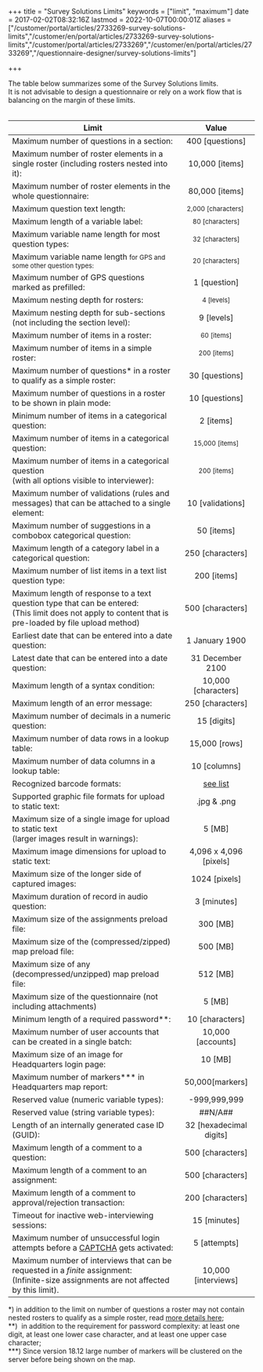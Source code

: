 ﻿+++
title = "Survey Solutions Limits"
keywords = ["limit", "maximum"]
date = 2017-02-02T08:32:16Z
lastmod = 2022-10-07T00:00:01Z
aliases = ["/customer/portal/articles/2733269-survey-solutions-limits","/customer/en/portal/articles/2733269-survey-solutions-limits","/customer/portal/articles/2733269","/customer/en/portal/articles/2733269","/questionnaire-designer/survey-solutions-limits"]

+++

The table below summarizes some of the Survey Solutions limits.  
It is not advisable to design a questionnaire or rely on a work flow that
is balancing on the margin of these limits.  
 

<table class="table table-striped ">
<thead>
<tr class="header">
<th>Limit</th>
<th style="text-align: center;">Value</th>
</tr>
</thead>
<tbody>

<tr>
<td>Maximum number of questions in a section:</td>
<td style="text-align: center;">400 [questions]</td>
</tr>
<tr>
<td>Maximum number of roster elements in a single roster (including rosters nested into it):</td>
<td style="text-align: center;">10,000 [items]</td>
</tr>
<tr>
<td>Maximum number of roster elements in the whole questionnaire:</td>
<td style="text-align: center;">80,000 [items]</td>
</tr>
<tr>
<td>Maximum question text length:</td>
<td style="text-align: center;"><span style="font-size: 13px;">2,000 [characters] </span></td>
</tr>
<tr>
<td>Maximum length of a variable label:</td>
<td style="text-align: center;"><span style="font-size: 13px;">80 [characters]</span></td>
</tr>
<tr>
<td>Maximum variable name length for most question types:</td>
<td style="text-align: center;"><span style="font-size: 13px;">32 [characters]</span></td>
</tr>
<tr>
<td>Maximum variable name length <span style="font-size: 13px;">for GPS and some other question types:</span></td>
<td style="text-align: center;"><span style="font-size: 13px;">20 [characters]</span></td>
</tr>
<tr>
<td>Maximum number of GPS questions marked as prefilled:</td>
<td style="text-align: center;">1 [question]</td>
</tr>
<tr>
<td>Maximum nesting depth for rosters:</td>
<td style="text-align: center;"><span style="font-size: 13px;">4 [levels]</span></td>
</tr>
<tr>
<td>Maximum nesting depth for sub-sections<br />
(not including the section level):</td>
<td style="text-align: center;">9 [levels]</td>
</tr>
<tr>
<td>Maximum number of items in a roster:</td>
<td style="text-align: center;"><span style="font-size: 13px;">60 [items]</span></td>
</tr>
<tr>
<td>Maximum number of items in a simple roster:</td>
<td style="text-align: center;"><span style="font-size: 13px;">200 [items]</span></td>
</tr>
<tr>
<td>Maximum number of questions* in a roster to qualify as a simple roster:</td>
<td style="text-align: center;">30 [questions]</td>
</tr>
<tr>
<td>Maximum number of questions in a roster to be shown in plain mode:</td>
<td style="text-align: center;">10 [questions]</td>
</tr>
<tr>
<td>Minimum number of items in a categorical question:</td>
<td style="text-align: center;">2 [items]</td>
</tr>
<tr>
<td>Maximum number of items in a categorical question:</td>
<td style="text-align: center;"><span style="font-size: 13px;">15,000 [items]</span></td>
</tr>
<tr>
<td>Maximum number of items in a categorical question<br />
(with all options visible to interviewer):</td>
<td style="text-align: center;"><span style="font-size: 13px;">200 [items]</span></td>
</tr>
<tr>
<td>Maximum number of validations (rules and messages) that can be attached to a single element:</td>
<td style="text-align: center;">10 [validations]</td>
</tr>
<tr>
<td>Maximum number of suggestions in a combobox categorical question:</td>
<td style="text-align: center;">50 [items]</td>
</tr>
<tr>
<td>Maximum length of a category label in a categorical question:</td>
<td style="text-align: center;">250 [characters]</td>
</tr>
<tr>
<td>Maximum number of list items in a text list question type:</td>
<td style="text-align: center;">200 [items]</td>
</tr>
<tr>
<td>Maximum length of response to a text question type that can be entered:<BR>
(This limit does not apply to content that is pre-loaded by file upload method)</td>
<td style="text-align: center;">500 [characters]</td>
</tr>
<tr>
<td>Earliest date that can be entered into a date question:</td>
<td style="text-align: center;">1 January 1900</td>
</tr>
<tr>
<td>Latest date that can be entered into a date question:</td>
<td style="text-align: center;">31 December 2100</td>
</tr>
<tr>
<td>Maximum length of a syntax condition:</td>
<td style="text-align: center;">10,000 [characters]</td>
</tr>
<tr>
<td>Maximum length of an error message:</td>
<td style="text-align: center;">250 [characters]</td>
</tr>
<tr>
<td>Maximum number of decimals in a numeric question:</td>
<td style="text-align: center;">15 [digits]</td>
</tr>
<tr>
<td>Maximum number of data rows in a lookup table:</td>
<td style="text-align: center;">15,000 [rows]</td>
</tr>
<tr>
<td>Maximum number of data columns in a lookup table:</td>
<td style="text-align: center;">10 [columns]</td>
</tr>
<tr>
<td>Recognized barcode formats:</td>
<td style="text-align: center;"><a href="/questionnaire-designer/recognized-barcode-formats">see list</a></td>
</tr>
<tr>
<td>Supported graphic file formats for upload to static text:</td>
<td style="text-align: center;">.jpg &amp; .png</td>
</tr>
<tr>
<td>Maximum size of a single image for upload to static text<br />
(larger images result in warnings): </td>
<td style="text-align: center;">5 [MB]</td>
</tr>
<tr>
<td>Maximum image dimensions for upload to static text: </td>
<td style="text-align: center;">4,096 x 4,096 [pixels]</td>
</tr>
<tr>
<td>Maximum size of the longer side of captured images:</td>
<td style="text-align: center;">1024 [pixels]</td>
</tr>
<tr>
<td>Maximum duration of record in audio question:</td>
<td style="text-align: center;">3 [minutes]</td>
</tr>
<tr>
<td>Maximum size of the assignments preload file:</td>
<td style="text-align: center;">300 [MB]</td>
</tr>
<tr>
<td>Maximum size of the (compressed/zipped) map preload file:</td>
<td style="text-align: center;">500 [MB]</td>
</tr>
<td>Maximum size of any (decompressed/unzipped) map preload file:</td>
<td style="text-align: center;">512 [MB]</td>
</tr>
<tr>
<td>Maximum size of the questionnaire (not including attachments)</td>
<td style="text-align: center;">5 [MB]</td>
</tr>
<tr>
<td>Minimum length of a required password**:</td>
<td style="text-align: center;"><span style="text-align: center;">10 [characters]</span></td>
</tr>
<tr>
<td>Maximum number of user accounts that can be created in a single batch:</td>
<td style="text-align: center;">10,000 [accounts]</td>
</tr>
<tr>
<td>Maximum size of an image for Headquarters login page:</td>
<td style="text-align: center;">10 [MB]</td>
</tr>
<tr>
<td>Maximum number of markers*** in Headquarters map report:</td>
<td style="text-align: center;">50,000[markers]</td>
</tr>
<tr>
<td>Reserved value (numeric variable types):</td>
<td style="text-align: center;">-999,999,999</td>
</tr>
<tr>
<td>Reserved value (string variable types):</td>
<td style="text-align: center;">##N/A##</td>
</tr>
<tr>
<td>Length of an internally generated case ID (GUID):</td>
<td style="text-align: center;">32 [hexadecimal digits]</td>
</tr>
<tr>
<td>Maximum length of a comment to a question:</td>
<td style="text-align: center;">500 [characters]</td>
</tr>
<td>Maximum length of a comment to an assignment:</td>
<td style="text-align: center;">500 [characters]</td>
</tr>
<td>Maximum length of a comment to approval/rejection transaction:</td>
<td style="text-align: center;">200 [characters]</td>
</tr>
<tr>
<td>Timeout for inactive web-interviewing sessions:</td>
<td style="text-align: center;">15 [minutes]</td>
</tr>
<tr>
<td>Maximum number of unsuccessful login attempts before a
<A href="/headquarters/accounts/captcha/">CAPTCHA</A> gets activated:</td>
<td style="text-align: center;">5 [attempts]</td>
</tr>
<tr>
<td>Maximum number of interviews that can be requested in a <I>finite</I> assignment:<BR>
(Infinite-size assignments are not affected by this limit).</td>
<td style="text-align: center;">10,000 [interviews]</td>
</tr>

</tbody>
</table>


\*) in addition to the limit on number of questions a roster may not
contain nested rosters to qualify as a simple roster, read [more details
here](/customer/en/portal/articles/2472543-rosters);  
\*\*)  in addition to the requirement for password complexity: at least
one digit, at least one lower case character, and at least one upper
case character;  
\*\*\*) Since version 18.12 large number of markers will be clustered on the server before being shown on the map.
